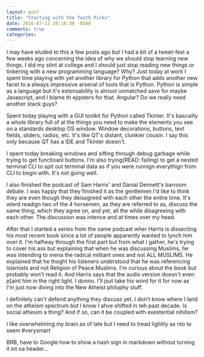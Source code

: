 ```yaml
---
layout: post
title: "Starting with the Tooth Picks"
date: 2016-07-13 20:16:30 -0500
comments: true
categories: 
---
```


I may have eluded to this a few posts ago but I had a bit of a tweet-fest a few weeks ago concerning the idea of why we should stop learning new things. I did my stint  at college and I should just stop reading new things or tinkering with a new programming language? Why? Just today at work I spent time playing with yet another library for Python that adds another new facet to a always impressive arsenal of tools that is Python. Python is simple as a language but it's estensability is almsot unmatched save for maybe Javascript, and I blame th ejipsters for that. Angular? Do we really need another stack guys?

Spent today playing with a GUI toolkit for Python called Tkinter. It's bascailly a whole library full of al the things you need to make the elements you see on a standards desktop OS window. Window decorations, buttons, text fields, sliders, radios, etc. It's like QT's distant, clunkier cousin. I say this only because QT has a IDE and Tkinter doesn't. 

I spent today breaking windows and sifting through debug garbage while trying to get functioanl buttons. I'm also trying(READ: failing) to get a nested terminal CLI to spit out terminal data as if you were runnign everythign from CLI to begin with. It's not going well.

I also finished the podcast of Sam Harris' and Danial Dennett's barroom debate. I was happy that they finished it as the gentlemen I'd like to think they are even though they deisagreed with each other the entire time. It's wierd readign two of the 4 horsemen, as they are referred to as, discuss the same thing, which they agree on, and yet, all the while disagreeing with each other. The discussion was intence and at times over my head.

After that I started a series from the same podcast wher Harris is dissecting his most recent book since a lot of people apparently wanted to lynch him over it. I'm halfway through the first part but from what I gather, he's trying to cover his ass but explaining that when he was discussing Muslims, he was intending to mena the radical militant ones and not ALL MUSLIMS. He explained that he thoght his listeners understood that he was referencing Islamists and not Religion of Peace Muslims. I'm curious about the book but probably won't read it. And Harris says that the audio version doesn't even p[aint him in the right light. I donno. I'll jsut take his word for it for now as I'm just now diving into the New Atheist philophy stuff. 

I definitely can't defend anything they discuss yet. I don't know where I land on the atheism spectrum but I know I ahve shifted in teh past decade. Is social athesim a thing? And if so, can it be coupled with exestential nihilism? 

<p>I like overwhelming my brain as of late but I need to tread lighltly as nto to seem #verysmart</p>

BRB, have to Google how to show a hash sign in markdown without turning it int oa header...